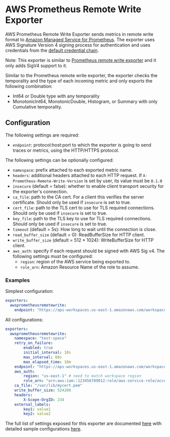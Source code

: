 # AWS Prometheus Remote Write Exporter

AWS Prometheus Remote Write Exporter sends metrics in remote write format to
[Amazon Managed Service for Prometheus](https://aws.amazon.com/prometheus/).
The exporter uses AWS Signature Version 4 signing process for authentication
and uses credentials from the 
[default credential chain](https://docs.aws.amazon.com/sdk-for-go/v1/developer-guide/configuring-sdk.html#specifying-credentials).

Note: This exporter is similar to [Prometheus remote write exporter](https://github.com/open-telemetry/opentelemetry-collector/tree/main/exporter/prometheusremotewriteexporter)
and it only adds SigV4 support to it.

Similar to the Prometheus remote write exporter, the exporter checks the
temporality and the type of each incoming metric
and only exports the following combination:

- Int64 or Double type with any temporality
- MonotonicInt64, MonotonicDouble, Histogram, or Summary with only Cumulative temporality.

## Configuration

The following settings are required:

- `endpoint`: protocol:host:port to which the exporter is going to send traces or metrics, using the HTTP/HTTPS protocol.

The following settings can be optionally configured:

- `namespace`: prefix attached to each exported metric name.
- `headers`: additional headers attached to each HTTP request. If `X-Prometheus-Remote-Write-Version` is set by user, its value must be `0.1.0`
- `insecure` (default = false): whether to enable client transport security for the exporter's connection.
- `ca_file`: path to the CA cert. For a client this verifies the server certificate. Should only be used if `insecure` is set to true.
- `cert_file`: path to the TLS cert to use for TLS required connections. Should only be used if `insecure` is set to true.
- `key_file`: path to the TLS key to use for TLS required connections. Should only be used if `insecure` is set to true.
- `timeout` (default = 5s): How long to wait until the connection is close.
- `read_buffer_size` (default = 0): ReadBufferSize for HTTP client.
- `write_buffer_size` (default = 512 * 1024): WriteBufferSize for HTTP client.
- `aws_auth`: specify if each request should be signed with AWS Sig v4. The following settings must be configured:
    - `region`: region of the AWS service being exported to.
    - `role_arn`: Amazon Resource Name of the role to assume.

### Examples

Simplest configuration:

```yaml
exporters:
  awsprometheusremotewrite:
    endpoint: "https://aps-workspaces.us-east-1.amazonaws.com/workspaces/ws-XXX/api/v1/remote_write"
```

All configurations:

```yaml
exporters:
  awsprometheusremotewrite:
    namespace: "test-space"
    retry_on_failure:
        enabled: true
        initial_interval: 10s
        max_interval: 60s
        max_elapsed_time: 10m
    endpoint: "https://aps-workspaces.us-east-1.amazonaws.com/workspaces/ws-XXX/api/v1/remote_write"
    aws_auth:
        region: "us-east-1" # need to match workspace region
        role_arn: "arn:aws:iam::123456789012:role/aws-service-role/access"
    ca_file: "/var/lib/mycert.pem"
    write_buffer_size: 524288
    headers:
        X-Scope-OrgID: 234
    external_labels:
        key1: value1
        key2: value2
```

The full list of settings exposed for this exporter are documented [here](./config.go)
with detailed sample configurations [here](./testdata/config.yaml).
